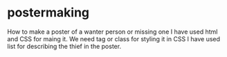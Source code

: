 # postermaking
How to make a poster of a wanter person or missing one
I have used html and CSS for maing it.
We need tag or class for styling it in CSS
I have used list for describing the thief in the poster.
